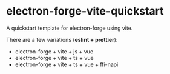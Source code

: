 # electron-forge-vite-quickstart

A quickstart template for electron-forge using vite.

There are a few variations (**eslint + prettier**):

- electron-forge + vite + js + vue
- electron-forge + vite + ts + vue
- electron-forge + vite + ts + vue + ffi-napi
